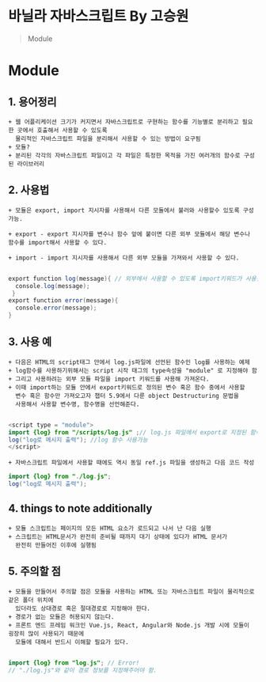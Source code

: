 # 바닐라 자바스크립트 By 고승원

> 
> 
> Module

# Module

##  1. 용어정리
    + 웹 어플리케이션 크기가 커지면서 자바스크립트로 구현하는 함수를 기능별로 분리하고 필요한 곳에서 호출해서 사용할 수 있도록 
      물리적인 자바스크립트 파일을 분리해서 사용할 수 있는 방법이 요구됨
    + 모듈?
    + 분리된 각각의 자바스크립트 파일이고 각 파일은 특정한 목적을 가진 여러개의 함수로 구성된 라이브러리
    
##  2. 사용법
    + 모듈은 export, import 지시자를 사용해서 다른 모듈에서 불러와 사용할수 있도록 구성가능.
    
    + export - export 지시자를 변수나 함수 앞에 붙이면 다른 외부 모듈에서 해당 변수나 함수를 import해서 사용할 수 있다.
    
    + import - import 지시자를 사용해서 다른 외부 모듈을 가져와서 사용할 수 있다.
    
~~~Java Script

export function log(message){ // 외부에서 사용할 수 있도록 import키워드가 사용됨
  console.log(message);
 }
export function error(message){
  console.error(message);
}

~~~
##  3. 사용 예
    + 다음은 HTML의 script태그 안에서 log.js파일에 선언된 함수인 log를 사용하는 예제
    + log함수를 사용하기위해서는 script 시작 태그의 type속성을 "module" 로 지정해야 함
    + 그리고 사용하려는 외부 모듈 파일을 import 키워드를 사용해 가져온다. 
    + 이때 import하는 모듈 안에서 export키워드로 정의된 변수 혹은 함수 중에서 사용할
      변수 혹은 함수만 가져오고자 챕터 5.9에서 다룬 object Destructuring 문법을 
      사용해서 사용할 변수명, 함수명을 선언해준다. 
    
    
  ~~~Java Script

<script type = "module">
import {log} from "/scripts/log.js" ;// log.js 파일에서 export로 지정된 함수 log함수만 import함
log("log로 메시지 출력"); //log 함수 사용가능
</script>

~~~  
    + 자바스크립트 파일에서 사용할 때에도 역시 동일 ref.js 파일을 생성하고 다음 코드 작성
    
~~~Java Script
import {log} from "./log.js";
log("log로 메시지 출력");
~~~      

##  4. things to note additionally
    + 모듈 스크립트는 페이지의 모든 HTML 요소가 로드되고 나서 난 다음 실행
    + 스크립트는 HTML문서가 완전히 준비될 때까지 대기 상태에 있다가 HTML 문서가
      완전히 만들어진 이후에 실행됨

##  5. 주의할 점
    + 모듈을 만들어서 주의할 점은 모듈을 사용하는 HTML 또는 자바스크립트 파일이 물리적으로 같은 폴더 위치에
      있더라도 상대경로 혹은 절대경로로 지정해야 한다. 
    + 경로가 없는 모듈은 허용되지 않는다. 
    + 프론트 엔드 프레임 워크인 Vue.js, React, Angular와 Node.js 개발 시에 모듈이 굉장히 많이 사용되기 때문에
      모듈에 대해서 반드시 이해할 필요가 있다.
    
  ~~~Java Script

import {log} from "log.js"; // Error!
// "./log.js"와 같이 경로 정보를 지정해주어야 함.


    
    
    
    
    
    
    
    
    
    
    
    
    
    
    
    
    
    
    
    


    

